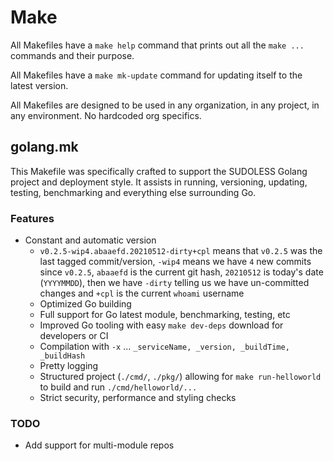 # Make

All Makefiles have a `make help` command that prints out all the `make ...` commands and their purpose.

All Makefiles have a `make mk-update` command for updating itself to the latest version.

All Makefiles are designed to be used in any organization, in any project, in any environment. No hardcoded org specifics.

## golang.mk

This Makefile was specifically crafted to support the SUDOLESS Golang project and deployment style. It assists in
running, versioning, updating, testing, benchmarking and everything else surrounding Go.

### Features

* Constant and automatic version
    * `v0.2.5-wip4.abaaefd.20210512-dirty+cpl` means that `v0.2.5` was the last tagged commit/version, `-wip4` means we have `4` new commits since `v0.2.5`, `abaaefd` is the current git hash, `20210512` is today's date (`YYYYMMDD`), then we have `-dirty` telling us we have un-committed changes and `+cpl` is the current `whoami` username
    * Optimized Go building
    * Full support for Go latest module, benchmarking, testing, etc
    * Improved Go tooling with easy `make dev-deps` download for developers or CI
    * Compilation with `-x` ... `_serviceName, _version, _buildTime, _buildHash`
    * Pretty logging
    * Structured project (`./cmd/`, `./pkg/`) allowing for `make run-helloworld` to build and run `./cmd/helloworld/...`
    * Strict security, performance and styling checks

### TODO

* Add support for multi-module repos

